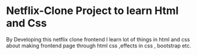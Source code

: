 # Netflix-Clone Project to learn Html and Css<br>
By Developing this netflix clone frontend I learn lot of things in html and css <br>
about making frontend page through html css ,effects in css , bootstrap etc.
